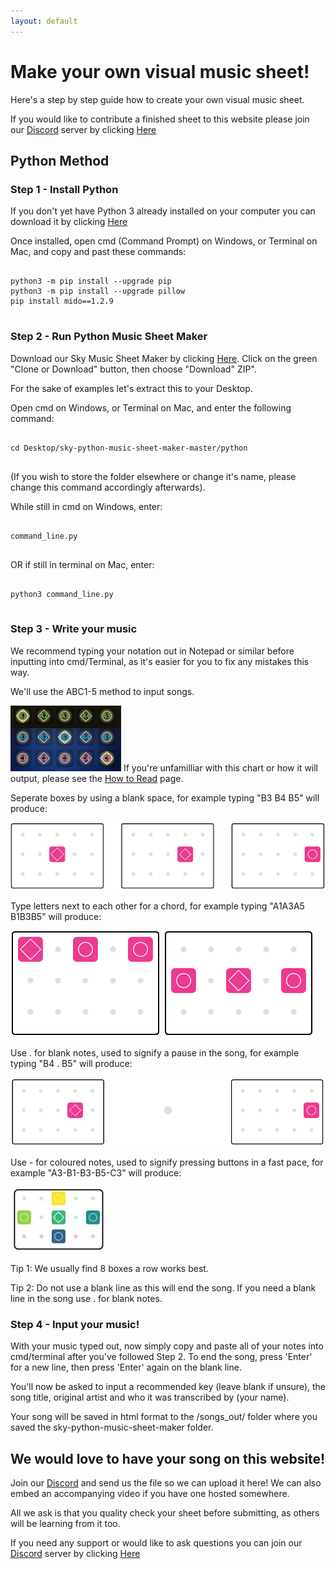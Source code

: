 ```yaml
---
layout: default
---
```


<h1>Make your own visual music sheet!</h1>

<p>Here's a step by step guide how to create your own visual music sheet.</p>
If you would like to contribute a finished sheet to this website please join our <a href="./discord.html">Discord</a> server by clicking  <a href="./discord.html">Here</a>

<h2>Python Method</h2>

<h3>Step 1 - Install Python</h3>
If you don't yet have Python 3 already installed on your computer you can download it by clicking <a href="https://www.python.org/downloads/" target="_blank">Here</a>

<p>Once installed, open cmd (Command Prompt) on Windows, or Terminal on Mac, and copy and past these commands:</p>
<pre>
  <code>
python3 -m pip install --upgrade pip
python3 -m pip install --upgrade pillow
pip install mido==1.2.9
  </code>
</pre>
    
<h3>Step 2 - Run Python Music Sheet Maker</h3>
Download our Sky Music Sheet Maker by clicking <a href="https://github.com/sky-music/sky-python-music-sheet-maker" target="_blank">Here</a>. Click on the green "Clone or Download" button, then choose "Download" ZIP".

For the sake of examples let's extract this to your Desktop.

<p>Open cmd on Windows, or Terminal on Mac, and enter the following command:</p>
<pre>
  <code>
cd Desktop/sky-python-music-sheet-maker-master/python
  </code>
</pre>
    
(If you wish to store the folder elsewhere or change it's name, please change this command accordingly afterwards).

<p>While still in cmd on Windows, enter:</p>
<pre>
  <code>
command_line.py
  </code>
</pre>

<p>OR if still in terminal on Mac, enter:</p>
<pre>
  <code>
python3 command_line.py
  </code>
</pre>

<h3>Step 3 - Write your music</h3>
We recommend typing your notation out in Notepad or similar before inputting into cmd/Terminal, as it's easier for you to fix any mistakes this way.

<p>We'll use the ABC1-5 method to input songs.</p>
<img src="./assets/images/ABC15.jpg">
If you're unfamilliar with this chart or how it will output, please see the <a href="./how-to-read.html">How to Read</a> page.

<p>Seperate boxes by using a blank space, for example typing "B3 B4 B5" will produce:</p>
<img src="./assets/images/notespaces.png">

<p>Type letters next to each other for a chord, for example typing "A1A3A5 B1B3B5" will produce:</p>
<img src="./assets/images/chords.png">

<p>Use . for blank notes, used to signify a pause in the song, for example typing "B4 . B5" will produce:</p>
<img src="./assets/images/space.png">

<p>Use - for coloured notes, used to signify pressing buttons in a fast pace, for example "A3-B1-B3-B5-C3" will produce:</p>
<img src="./assets/images/colourednotes.JPG">

<p>Tip 1: We usually find 8 boxes a row works best.</p>
Tip 2: Do not use a blank line as this will end the song. If you need a blank line in the song use . for blank notes.

<h3>Step 4 - Input your music!</h3>
With your music typed out, now simply copy and paste all of your notes into cmd/terminal after you've followed Step 2.
To end the song, press 'Enter' for a new line, then press 'Enter' again on the blank line.

You'll now be asked to input a recommended key (leave blank if unsure), the song title, original artist and who it was transcribed by (your name).

Your song will be saved in html format to the /songs_out/ folder where you saved the sky-python-music-sheet-maker folder.

<h2>We would love to have your song on this website!</h2>
<p>Join our <a href="./discord.html">Discord</a> and send us the file so we can upload it here! We can also embed an accompanying video if you have one hosted somewhere.</p>
All we ask is that you quality check your sheet before submitting, as others will be learning from it too.


If you need any support or would like to ask questions you can join our <a href="./discord.html">Discord</a> server by clicking <a href="./discord.html">Here</a>









